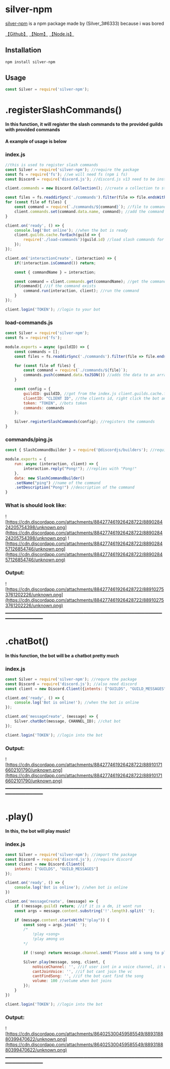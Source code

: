 # silver-npm

[silver-npm](https://www.npmjs.com/package/silver-npm) is a npm package made by (Silver_3#6333) because i was bored
 
[【Github】](https://github.com/SilverGamez/silver-npm)
[【Npm】](https://www.npmjs.com/package/silver-npm)
[【Node.js】](https://nodejs.org/en/download/)

## Installation

```bash
npm install silver-npm
```

## Usage

```javascript
const Silver = require('silver-npm'); 
```

# .registerSlashCommands()
#### In this function, it will register the slash commands to the provided guilds with provided commands
#### A example of usage is below
### index.js
```javascript
//this is used to register slash commands
const Silver = require('silver-npm'); //require the package
const fs = require('fs'); //we will need fs (npm i fs)
const Discord = require('discord.js'); //discord.js v13 need to be installed (npm i discord.js)

client.commands = new Discord.Collection(); //create a collection to store the commands

const files = fs.readdirSync('./commands').filter(file => file.endsWith(".js")); //only use files that ends with .js
for (const file of files) {
    const command = require(`./commands/${command}`); //file to commands folder 
    client.commands.set(command.data.name, command); //add the command to the collection
}

client.on('ready', () => {
    console.log('Bot online'); //when the bot is ready
    client.guilds.cache.forEach(guild => {
        require('./load-commands')(guild.id) //load slash commands for the guild
    });
});

client.on('interactionCreate', (interaction) => {
    if(!interaction.isCommand()) return;

    const { commandName } = interaction;

    const command = client.commands.get(commandName); //get the command from the collection
    if(command){ //if the command exists
        command.run(interaction, client); //run the command
    }
});

client.login('TOKEN'); //login to your bot
```
### load-commands.js
```javascript
const Silver = require('silver-npm');
const fs = require('fs');

module.exports = async (guildID) => {
    const commands = [];
    const files = fs.readdirSync('./commands').filter(file => file.endsWith(".js"));

    for (const file of files) {
        const command = require(`./commands/${file}`);
        commands.push(command.data.toJSON()) //adds the data to an array
    }

    const config = {
        guildID: guildID, //got from the index.js client.guilds.cache.forEach
        clientID: "CLIENT ID", //the clients id, right click the bot and click "copy id"
        token: "TOKEN", //bots token
        commands: commands
    };

    Silver.registerSlashCommands(config); //registers the commands
}
```

### commands/ping.js
```javascript
const { SlashCommandBuilder } = require('@discordjs/builders'); //require the slash command builder

module.exports = {
    run: async (interaction, client) => {
        interaction.reply("Pong!"); //replies with "Pong!"
    },
    data: new SlashCommandBuilder()
    .setName("ping") //name of the command
    .setDescription("Pong!") //description of the command
}
```

### What is should look like:
![https://cdn.discordapp.com/attachments/884277461926428722/889028424205754398/unknown.png](https://cdn.discordapp.com/attachments/884277461926428722/889028424205754398/unknown.png) 
![https://cdn.discordapp.com/attachments/884277461926428722/889028457126854746/unknown.png](https://cdn.discordapp.com/attachments/884277461926428722/889028457126854746/unknown.png)

### Output: 
![https://cdn.discordapp.com/attachments/884277461926428722/889102753761202226/unknown.png](https://cdn.discordapp.com/attachments/884277461926428722/889102753761202226/unknown.png)

▔▔▔▔▔▔▔▔▔▔▔▔▔▔▔▔▔▔▔▔▔▔▔▔▔▔▔▔▔▔▔▔▔▔▔▔▔▔▔▔▔▔▔▔▔▔▔▔▔▔▔▔▔▔▔▔▔

# .chatBot()
#### In this function, the bot will be a chatbot pretty much

### index.js
```javascript
const Silver = require('silver-npm'); //requre the package
const Discord = require('discord.js'); //also need discord
const client = new Discord.Client({intents: ["GUILDS", "GUILD_MESSAGES"]});

client.on('ready', () => {
    console.log('Bot is online!'); //when the bot is online
});

client.on('messageCreate', (message) => {
    Silver.chatBot(message, CHANNEL_ID); //chat bot
});

client.login('TOKEN'); //login into the bot
```

### Output:

![https://cdn.discordapp.com/attachments/884277461926428722/889101716602101790/unknown.png](https://cdn.discordapp.com/attachments/884277461926428722/889101716602101790/unknown.png)

▔▔▔▔▔▔▔▔▔▔▔▔▔▔▔▔▔▔▔▔▔▔▔▔▔▔▔▔▔▔▔▔▔▔▔▔▔▔▔▔▔▔▔▔▔▔▔▔▔▔▔▔▔▔▔▔▔


# .play()
#### In this, the bot will play music!

### index.js
```javascript
const Silver = require('silver-npm'); //import the package
const Discord = require('discord.js'); //require discord
const client = new Discord.Client({
    intents: ["GUILDS", "GUILD_MESSAGES"]
});

client.on('ready', () => {
    console.log('Bot is online'); //when bot is online
})

client.on('messageCreate', (message) => {
    if (!message.guild) return; //if it is a dm, it wont run
    const args = message.content.substring('!'.length).split(' ');

    if (message.content.startsWith("!play")) {
        const song = args.join(' ');
        /*
            !play <song>
            !play among us
        */

        if (!song) return message.channel.send('Please add a song to play'); //if no song provided

        Silver.play(message, song, client, {
            noVoiceChannel: '', //if user isnt in a voice channel, it will send a message
            cantJoinVoice: '', //if bot cant join the vc
            cantFindSong: '', //if the bot cant find the song
            volume: 100 //volume when bot joins
        });
    }
})

client.login('TOKEN'); //login into the bot
```

### Output:

![https://cdn.discordapp.com/attachments/864025300459585549/889318880399470622/unknown.png](https://cdn.discordapp.com/attachments/864025300459585549/889318880399470622/unknown.png)

▔▔▔▔▔▔▔▔▔▔▔▔▔▔▔▔▔▔▔▔▔▔▔▔▔▔▔▔▔▔▔▔▔▔▔▔▔▔▔▔▔▔▔▔▔▔▔▔▔▔▔▔▔▔▔▔▔
